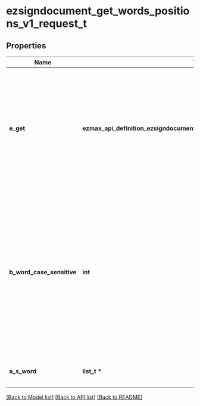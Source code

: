 # ezsigndocument_get_words_positions_v1_request_t

## Properties
Name | Type | Description | Notes
------------ | ------------- | ------------- | -------------
**e_get** | **ezmax_api_definition_ezsigndocument_get_words_positions_v1_request_EGET_e** | Specify if you want to retrieve *All* words or specific *Words* from the document. If you specify *Words*, you must send the list of words to search for in *a_sWord*. | 
**b_word_case_sensitive** | **int** | IF *true*, words will be searched case-sensitive and results will be returned case-sensitive. IF *false*, words will be searched case-insensitive and results will be returned case-insensitive. | 
**a_s_word** | **list_t \*** | Array of words to find in the document | [optional] 

[[Back to Model list]](../README.md#documentation-for-models) [[Back to API list]](../README.md#documentation-for-api-endpoints) [[Back to README]](../README.md)


